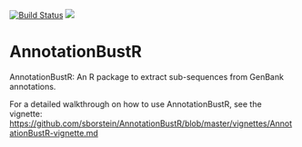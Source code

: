 [![Build Status](https://travis-ci.org/sborstein/AnnotationBustR.svg)](https://travis-ci.org/sborstein/AnnotationBustR) [![](http://cranlogs.r-pkg.org/badges/AnnotationBustR)](http://cran.rstudio.com/web/packages/AnnotationBustR/index.html)


# AnnotationBustR
AnnotationBustR: An R package to extract sub-sequences from GenBank annotations.

For a detailed walkthrough on how to use AnnotationBustR, see the vignette: https://github.com/sborstein/AnnotationBustR/blob/master/vignettes/AnnotationBustR-vignette.md

